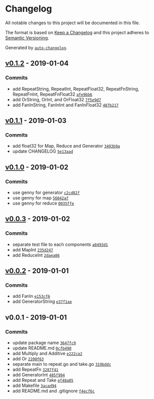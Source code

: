 # Changelog

All notable changes to this project will be documented in this file.

The format is based on [Keep a Changelog](http://keepachangelog.com/en/1.0.0/)
and this project adheres to [Semantic Versioning](http://semver.org/spec/v2.0.0.html).

Generated by [`auto-changelog`](https://github.com/CookPete/auto-changelog).

## [v0.1.2](https://github.com/kenju/go-pipeline/compare/v0.1.1...v0.1.2) - 2019-01-04

### Commits

- add RepeatString, RepeatInt, RepeatFloat32, RepeatFnString, RepeatFnInt, RepeatFnFloat32 [`afe9bb6`](https://github.com/kenju/go-pipeline/commit/afe9bb6ea93388355ab4780a3eece2cc4d2c94f7)
- add OrString, OrInt, and OrFloat32 [`7f5e9d7`](https://github.com/kenju/go-pipeline/commit/7f5e9d7f01c4dcca44172145c381210b8712e3bd)
- add FanInString, FanInInt and FanInFloat32 [`487b217`](https://github.com/kenju/go-pipeline/commit/487b217a858c537617fcdbf2b402e06c5343d34f)

## [v0.1.1](https://github.com/kenju/go-pipeline/compare/v0.1.0...v0.1.1) - 2019-01-03

### Commits

- add float32 for Map, Reduce and Generator [`3493b9a`](https://github.com/kenju/go-pipeline/commit/3493b9a75c04a1c82017e107029f9c0e06cf2f8f)
- update CHANGELOG [`5e13aad`](https://github.com/kenju/go-pipeline/commit/5e13aad18e8a8cfb42c6654c6ed8fa3d83317f77)

## [v0.1.0](https://github.com/kenju/go-pipeline/compare/v0.0.3...v0.1.0) - 2019-01-02

### Commits

- use genny for generator [`c2cd82f`](https://github.com/kenju/go-pipeline/commit/c2cd82f2d4c36b979c0593a2a9f2c9a5c1285623)
- use genny for map [`56042af`](https://github.com/kenju/go-pipeline/commit/56042af62d2a200a7de6bc7160bffcd539105a21)
- use genny for reduce [`0035ffe`](https://github.com/kenju/go-pipeline/commit/0035ffe21953beaa3edc310cf71024e0b1a021c5)

## [v0.0.3](https://github.com/kenju/go-pipeline/compare/v0.0.2...v0.0.3) - 2019-01-02

### Commits

- separate test file to each components [`a0493d1`](https://github.com/kenju/go-pipeline/commit/a0493d18e579d7aacc4ff382ad5b350af417a80f)
- add MapInt [`235d247`](https://github.com/kenju/go-pipeline/commit/235d247e8e2473914ff55e5084df049f1354c7c3)
- add ReduceInt [`2daea86`](https://github.com/kenju/go-pipeline/commit/2daea8679baf93b70fc66deafb291d1ffa585138)

## [v0.0.2](https://github.com/kenju/go-pipeline/compare/v0.0.1...v0.0.2) - 2019-01-01

### Commits

- add FanIn [`e153cf6`](https://github.com/kenju/go-pipeline/commit/e153cf6afcec08d7baee8b4055f801d446d81b63)
- add GeneratorString [`e37f1ae`](https://github.com/kenju/go-pipeline/commit/e37f1aef15091cc258169cba75ff739d3c81c14d)

## v0.0.1 - 2019-01-01

### Commits

- update package name [`3647fc9`](https://github.com/kenju/go-pipeline/commit/3647fc92b3faa33b65caa958d06d22715a266880)
- update README.md [`0cfb490`](https://github.com/kenju/go-pipeline/commit/0cfb490cd1dc5b228370757b1c32e102e7bd1cdc)
- add Multiply and Additive [`e222ca2`](https://github.com/kenju/go-pipeline/commit/e222ca27ad871bb15c06982bf7c1c774b3690424)
- add Or [`2200f63`](https://github.com/kenju/go-pipeline/commit/2200f639fdd870ad076380b643b467906dc0fb32)
- separate main to repeat.go and take.go [`319bddc`](https://github.com/kenju/go-pipeline/commit/319bddc1f13656c061e39019c3d2028ffcc84399)
- add RepeatFn [`3287f41`](https://github.com/kenju/go-pipeline/commit/3287f413428f30e0a8086ab325e5c3133733996b)
- add GeneratorInt [`485f994`](https://github.com/kenju/go-pipeline/commit/485f994665f238310ac4cfdff860aee02b6ae031)
- add Repeat and Take [`ef48a05`](https://github.com/kenju/go-pipeline/commit/ef48a05ddaaf58a8ff2df8a43c38fcae9ed1c6f2)
- add Makefile [`3acad94`](https://github.com/kenju/go-pipeline/commit/3acad948c190bd806c1a340c51921c2c358e059d)
- add README.md and .gitignore [`f4ecf6c`](https://github.com/kenju/go-pipeline/commit/f4ecf6c7fa4c10e0c97a6a6c3034d15b6d0ebec8)
